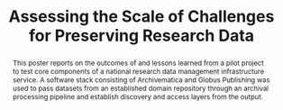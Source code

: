 ---
abstract: This poster reports on the outcomes of and lessons learned from a pilot
  project to test core components of a national research data management infrastructure
  service. A software stack consisting of Archivematica and Globus Publishing was
  used to pass datasets from an established domain repository through an archival
  processing pipeline and establish discovery and access layers from the output.
creators:
- Qasim, Umar
- Pruyne, Jim
- Knabl, Jason
- Hlady, Jason
- Chard, Kyle
- Ananthakrishnan, Rachana
- Humphrey, Chuck
- Huck, John
- Trimble, Leanne
- Garnett, Alex
- O'Neil, Dugan
- Cavanaugh, Sean
date: null
document_url: https://services.phaidra.univie.ac.at/api/object/o:429597/download
grand_parent: iPRES
institutions: []
keywords:
- research data
- preservation
- access
- archivematica
- globus publishing
landing_page_url: https://phaidra.univie.ac.at/o:429597
language: eng
layout: publication
license: CC BY 4.0 International
notes_url: null
parent: iPRES 2015
presentation_url: null
publication_type: poster
size: 436367
source_name: iPRES
title: Assessing the Scale of Challenges for Preserving Research Data
year: 2015
---